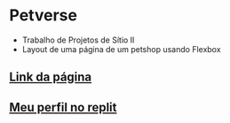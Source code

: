 # Petverse
- Trabalho de Projetos de Sítio II
- Layout de uma página de um petshop usando Flexbox

## [Link da página](https://petverse.reb-oliveira.repl.co/)

## [Meu perfil no replit](https://replit.com/@reb-oliveira)
